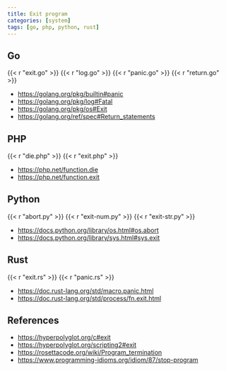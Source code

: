 ```yaml
---
title: Exit program
categories: [system]
tags: [go, php, python, rust]
---
```


## Go

{{< r "exit.go" >}}
{{< r "log.go" >}}
{{< r "panic.go" >}}
{{< r "return.go" >}}

- <https://golang.org/pkg/builtin#panic>
- <https://golang.org/pkg/log#Fatal>
- <https://golang.org/pkg/os#Exit>
- <https://golang.org/ref/spec#Return_statements>

## PHP

{{< r "die.php" >}}
{{< r "exit.php" >}}

- <https://php.net/function.die>
- <https://php.net/function.exit>

## Python

{{< r "abort.py" >}}
{{< r "exit-num.py" >}}
{{< r "exit-str.py" >}}

- <https://docs.python.org/library/os.html#os.abort>
- <https://docs.python.org/library/sys.html#sys.exit>

## Rust

{{< r "exit.rs" >}}
{{< r "panic.rs" >}}

- <https://doc.rust-lang.org/std/macro.panic.html>
- <https://doc.rust-lang.org/std/process/fn.exit.html>

## References

- <https://hyperpolyglot.org/c#exit>
- <https://hyperpolyglot.org/scripting2#exit>
- <https://rosettacode.org/wiki/Program_termination>
- <https://www.programming-idioms.org/idiom/87/stop-program>
